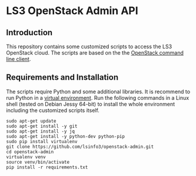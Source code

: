 # LS3 OpenStack Admin API

## Introduction

This repository contains some customized scripts to access the LS3 OpenStack cloud. The scripts are based on the the [OpenStack command line client](http://docs.openstack.org/developer/python-openstackclient/).

## Requirements and Installation

The scripts require Python and some additional libraries. It is recommend to run Python in a [virtual environment](https://virtualenv.pypa.io/). Run the following commands in a Linux shell (tested on Debian Jessy 64-bit) to install the whole environment including the customized scripts itself.

```
sudo apt-get update
sudo apt-get install -y git
sudo apt-get install -y jq
sudo apt-get install -y python-dev python-pip
sudo pip install virtualenv
git clone https://github.com/lsinfo3/openstack-admin.git
cd openstack-admin
virtualenv venv
source venv/bin/activate
pip install -r requirements.txt
```

